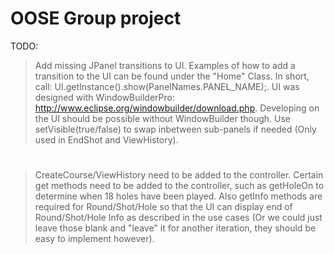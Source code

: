 # OOSE Group project

TODO:
> Add missing JPanel transitions to UI. Examples of how to add a transition to the UI can be found under the "Home" 
Class. In short, call: UI.getInstance().show(PanelNames.PANEL_NAME);. UI was designed with WindowBuilderPro:
http://www.eclipse.org/windowbuilder/download.php. Developing on the UI should be possible without WindowBuilder 
though. Use setVisible(true/false) to swap inbetween sub-panels if needed (Only used in EndShot and ViewHistory).

#

> CreateCourse/ViewHistory need to be added to the controller. Certain get methods need to be added to the controller, 
such as getHoleOn to determine when 18 holes have been played. Also getInfo methods are required for Round/Shot/Hole 
so that the UI can display end of Round/Shot/Hole Info as described in the use cases (Or we could just leave those blank
and "leave" it for another iteration, they should be easy to implement however).
